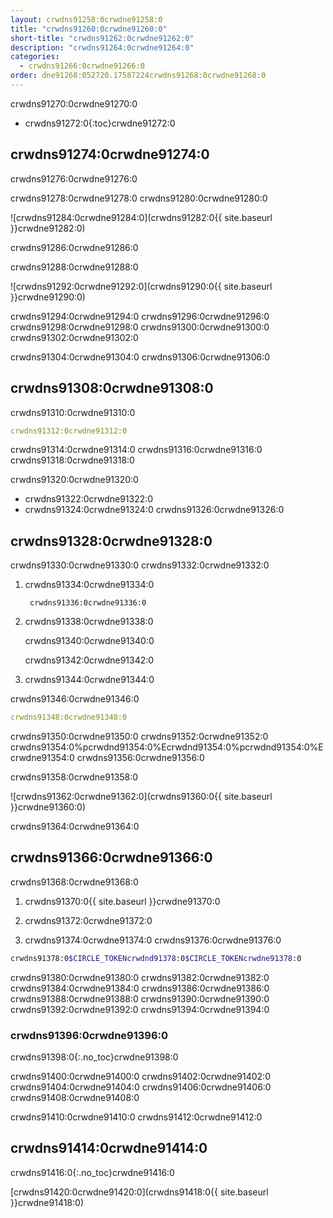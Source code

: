 ```yaml
---
layout: crwdns91258:0crwdne91258:0
title: "crwdns91260:0crwdne91260:0"
short-title: "crwdns91262:0crwdne91262:0"
description: "crwdns91264:0crwdne91264:0"
categories:
  - crwdns91266:0crwdne91266:0
order: dne91268:052720.17587224crwdns91268:0crwdne91268:0
---
```

crwdns91270:0crwdne91270:0

* crwdns91272:0{:toc}crwdne91272:0

## crwdns91274:0crwdne91274:0

crwdns91276:0crwdne91276:0

crwdns91278:0crwdne91278:0 crwdns91280:0crwdne91280:0

![crwdns91284:0crwdne91284:0](crwdns91282:0{{ site.baseurl }}crwdne91282:0)

crwdns91286:0crwdne91286:0

crwdns91288:0crwdne91288:0

![crwdns91292:0crwdne91292:0](crwdns91290:0{{ site.baseurl }}crwdne91290:0)

crwdns91294:0crwdne91294:0 crwdns91296:0crwdne91296:0 crwdns91298:0crwdne91298:0 crwdns91300:0crwdne91300:0 crwdns91302:0crwdne91302:0

crwdns91304:0crwdne91304:0 crwdns91306:0crwdne91306:0

## crwdns91308:0crwdne91308:0

crwdns91310:0crwdne91310:0

```yaml
crwdns91312:0crwdne91312:0
```

crwdns91314:0crwdne91314:0 crwdns91316:0crwdne91316:0 crwdns91318:0crwdne91318:0

crwdns91320:0crwdne91320:0

* crwdns91322:0crwdne91322:0
* crwdns91324:0crwdne91324:0 crwdns91326:0crwdne91326:0

## crwdns91328:0crwdne91328:0

crwdns91330:0crwdne91330:0 crwdns91332:0crwdne91332:0

1. crwdns91334:0crwdne91334:0
    
        crwdns91336:0crwdne91336:0

2. crwdns91338:0crwdne91338:0
    
    crwdns91340:0crwdne91340:0
    
    crwdns91342:0crwdne91342:0

3. crwdns91344:0crwdne91344:0

crwdns91346:0crwdne91346:0

```yaml
crwdns91348:0crwdne91348:0
```

crwdns91350:0crwdne91350:0 crwdns91352:0crwdne91352:0 crwdns91354:0%pcrwdnd91354:0%Ecrwdnd91354:0%pcrwdnd91354:0%Ecrwdne91354:0 crwdns91356:0crwdne91356:0

crwdns91358:0crwdne91358:0

![crwdns91362:0crwdne91362:0](crwdns91360:0{{ site.baseurl }}crwdne91360:0)

crwdns91364:0crwdne91364:0

## crwdns91366:0crwdne91366:0

crwdns91368:0crwdne91368:0

1. crwdns91370:0{{ site.baseurl }}crwdne91370:0

2. crwdns91372:0crwdne91372:0

3. crwdns91374:0crwdne91374:0 crwdns91376:0crwdne91376:0

```bash
crwdns91378:0$CIRCLE_TOKENcrwdnd91378:0$CIRCLE_TOKENcrwdne91378:0
```

crwdns91380:0crwdne91380:0 crwdns91382:0crwdne91382:0 crwdns91384:0crwdne91384:0 crwdns91386:0crwdne91386:0 crwdns91388:0crwdne91388:0 crwdns91390:0crwdne91390:0 crwdns91392:0crwdne91392:0 crwdns91394:0crwdne91394:0

### crwdns91396:0crwdne91396:0

crwdns91398:0{:.no_toc}crwdne91398:0

crwdns91400:0crwdne91400:0 crwdns91402:0crwdne91402:0 crwdns91404:0crwdne91404:0 crwdns91406:0crwdne91406:0 crwdns91408:0crwdne91408:0

crwdns91410:0crwdne91410:0 crwdns91412:0crwdne91412:0

## crwdns91414:0crwdne91414:0

crwdns91416:0{:.no_toc}crwdne91416:0

[crwdns91420:0crwdne91420:0](crwdns91418:0{{ site.baseurl }}crwdne91418:0)